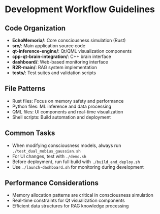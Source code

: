 # Development Workflow Guidelines

## Code Organization
- **EchoMemoria/**: Core consciousness simulation (Rust)
- **src/**: Main application source code
- **qt-inference-engine/**: Qt/QML visualization components
- **cpp-qt-brain-integration/**: C++ brain interface
- **dashboard/**: Web-based monitoring interface
- **R2R-main/**: RAG system implementation
- **tests/**: Test suites and validation scripts

## File Patterns
- Rust files: Focus on memory safety and performance
- Python files: ML inference and data processing
- QML files: UI components and real-time visualization
- Shell scripts: Build automation and deployment

## Common Tasks
- When modifying consciousness models, always run `./test_dual_mobius_gaussian.sh`
- For UI changes, test with `./demo.sh` 
- Before deployment, run full build with `./build_and_deploy.sh`
- Use `./launch-dashboard.sh` for monitoring during development

## Performance Considerations
- Memory allocation patterns are critical in consciousness simulation
- Real-time constraints for Qt visualization components
- Efficient data structures for RAG knowledge processing